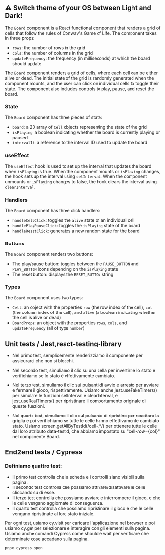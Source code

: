 ## ⚠️ Switch theme of your OS between Light and Dark!


The `Board` component is a React functional component that renders a grid of cells that follow the rules of Conway's Game of Life. The component takes in three props:

-   `rows`: the number of rows in the grid
-   `cols`: the number of columns in the grid
-   `updateFrequency`: the frequency (in milliseconds) at which the board should update

The `Board` component renders a grid of cells, where each cell can be either alive or dead. The initial state of the grid is randomly generated when the component mounts, and the user can click on individual cells to toggle their state. The component also includes controls to play, pause, and reset the board.

### State

The `Board` component has three pieces of state:

-   `board`: a 2D array of `Cell` objects representing the state of the grid
-   `isPlaying`: a boolean indicating whether the board is currently playing or paused
-   `intervalId`: a reference to the interval ID used to update the board

### useEffect

The `useEffect` hook is used to set up the interval that updates the board when `isPlaying` is true. When the component mounts or `isPlaying` changes, the hook sets up the interval using `setInterval`. When the component unmounts or `isPlaying` changes to false, the hook clears the interval using `clearInterval`.

### Handlers

The `Board` component has three click handlers:

-   `handleCellClick`: toggles the `alive` state of an individual cell
-   `handlePlayPauseClick`: toggles the `isPlaying` state of the board
-   `handleResetClick`: generates a new random state for the board

### Buttons

The `Board` component renders two buttons:

-   The play/pause button: toggles between the `PAUSE_BUTTON` and `PLAY_BUTTON` icons depending on the `isPlaying` state
-   The reset button: displays the `RESET_BUTTON` string

### Types

The `Board` component uses two types:

-   `Cell`: an object with the properties `row` (the row index of the cell), `col` (the column index of the cell), and `alive` (a boolean indicating whether the cell is alive or dead)
-   `BoardProps`: an object with the properties `rows`, `cols`, and `updateFrequency` (all of type `number`)

## Unit tests / Jest,react-testing-library
- Nel primo test, semplicemente renderizziamo il componente per assicurarci che non si blocchi.

- Nel secondo test, simuliamo il clic su una cella per invertirne lo stato e verifichiamo se lo stato è effettivamente cambiato.

- Nel terzo test, simuliamo il clic sui pulsanti di avvio e arresto per avviare e fermare il gioco, rispettivamente. Usiamo anche jest.useFakeTimers() per simulare le funzioni setInterval e clearInterval, e jest.useRealTimers() per ripristinare il comportamento originale di queste funzioni.

- Nel quarto test, simuliamo il clic sul pulsante di ripristino per resettare la griglia e poi verifichiamo se tutte le celle hanno effettivamente cambiato stato. Usiamo screen.getAllByTestId(/cell-.*/) per ottenere tutte le celle dal loro attributo data-testid, che abbiamo impostato su "cell-${row}-${col}" nel componente Board.


## End2end tests / Cypress
### Definiamo quattro test:

-   Il primo test controlla che la scheda e i controlli siano visibili sulla pagina.
-   Il secondo test controlla che possiamo attivare/disattivare le celle cliccando su di esse.
-   Il terzo test controlla che possiamo avviare e interrompere il gioco, e che le celle vengano aggiornate di conseguenza.
-   Il quarto test controlla che possiamo ripristinare il gioco e che le celle vengano ripristinate al loro stato iniziale.

Per ogni test, usiamo cy.visit per caricare l'applicazione nel browser e poi usiamo cy.get per selezionare e interagire con gli elementi sulla pagina. Usiamo anche comandi Cypress come should e wait per verificare che determinate cose accadano sulla pagina.

`pnpx cypress open` 
